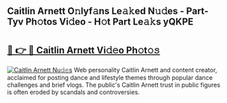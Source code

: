 ## Caitlin Arnett O𝚗lyf𝚊ns Le𝚊𝚔ed N𝚞𝚍es - Part-Tyv Ph𝚘tos Vi𝚍eo - H𝚘t Part Le𝚊𝚔s yQKPE

# <h2><a href="http://hf4997.feru.top/?c=Caitlin+Arnett">🔗 👉 🔴 Caitlin Arnett Vi𝚍𝚎o Ph𝚘t𝚘𝚜</a></h2>

[![Caitlin Arnett Nu𝚍𝚎s](https://i.imgur.com/0TWrTi3.gif)](http://hf4997.feru.top/?c=Caitlin+Arnett)
Web personality Caitlin Arnett and content creator, acclaimed for posting dance and lifestyle themes through popular dance challenges and brief vlogs. The public's Caitlin Arnett trust in public figures is often eroded by scandals and controversies. 
